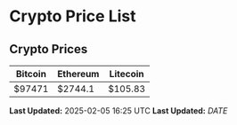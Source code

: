 # Crypto Price List

## Crypto Prices
| Bitcoin | Ethereum | Litecoin |
| ------- | -------- | -------- |
| $97471 | $2744.1 | $105.83 |
**Last Updated:** 2025-02-05 16:25 UTC
**Last Updated:** $DATE$
